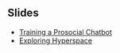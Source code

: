 ## Slides 

* [Training a Prosocial Chatbot](https://docs.google.com/presentation/d/1IND6PXOxgYb2IVmXnaSoNBcIOaiUVU-iZ6vnYz6J6-E/edit?usp=sharing)
* [Exploring Hyperspace](https://docs.google.com/presentation/d/1SEU8VL0KWPDKKZnBSaMxUBDDwI8yqIxu9RQtq2bpnNg/edit?usp=sharing)

